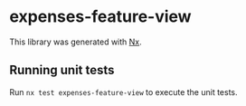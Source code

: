 # expenses-feature-view

This library was generated with [Nx](https://nx.dev).

## Running unit tests

Run `nx test expenses-feature-view` to execute the unit tests.
